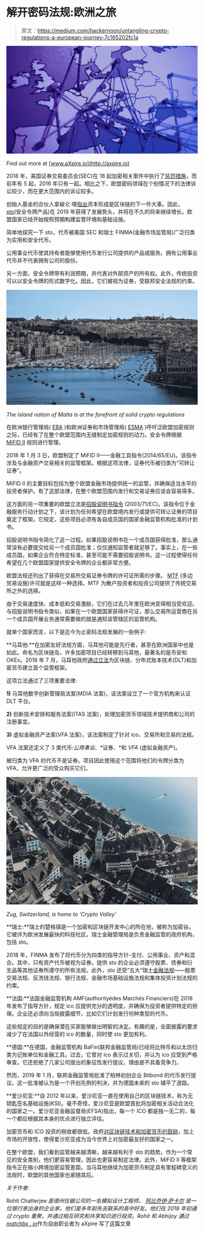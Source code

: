 # 解开密码法规:欧洲之旅

> 原文：<https://medium.com/hackernoon/untangling-crypto-regulations-a-european-journey-7c165202fc1a>

![](img/b81a57b01b9b22c2634ccece9567b4e4.png)

Find out more at [www.aXpire.io](http://axpire.io)

2018 年，美国证券交易委员会(SEC)在 18 起加密相关案件中执行了[惩罚措施](https://www.sec.gov/spotlight/cybersecurity-enforcement-actions)，而前年有 5 起，2016 年只有一起。相比之下，欧盟密码领域在个别情况下的法律诉讼较少，而在更大范围内的诉讼较多。

创始人基金的合伙人拿破仑·塔[指出](/harborhq/harbor-raises-28m-to-reengineer-private-securities-for-blockchains-bbc120bfabd3)资本形成是区块链的下一件大事。因此，[sto](https://cointelegraph.com/explained/what-is-an-sto-explained)(安全令牌产品)在 2019 年获得了发展势头，并将在不久的将来继续增长。欧盟国家已经开始按照预期构建监管环境和基础设施。

简单地探究一下 sto，代币被美国 SEC 和瑞士 FINMA(金融市场监管局)广泛归类为实用和安全代币。

公用事业代币使其持有者能够使用代币发行公司提供的产品或服务。拥有公用事业代币并不代表拥有公司的股份。

另一方面，安全令牌带有利润预期，并代表对外部资产的所有权。此外，传统投资可以以安全令牌的形式数字化。因此，它们被视为证券，受联邦安全法规的约束。

![](img/bef3b4b9e2c7ecc886dd84bb8ebd566e.png)

*The island nation of Malta is at the forefront of solid crypto regulations*

在欧洲银行管理局( [EBA](https://www.ft.com/content/cb03dd96-1378-11e9-a581-4ff78404524e) )和欧洲证券和市场管理局( [ESMA](https://www.esma.europa.eu/press-news/esma-news/crypto-assets-need-common-eu-wide-approach-ensure-investor-protection) )呼吁泛欧盟加密规则之际，已经有了在整个欧盟范围内无缝制定加密规则的动力。安全令牌根据 [MiFID II](https://kbassociates.ie/overview-mifid-ii/) 规则进行管理。

2018 年 1 月 3 日，欧盟制定了 MiFID II——金融工具指令(2014/65/EU)。该指令涉及与金融资产交易相关的监管框架。根据这项法律，证券代币被归类为“可转让证券”。

MiFID II 的主要目标包括为整个欧盟金融市场提供统一的监管，并确保适当水平的投资者保护。有了这部法律，在整个欧盟范围内发行和交易证券应该会容易得多。

这方面的另一项重要的欧盟立法是[招股说明书指令](https://uk.practicallaw.thomsonreuters.com/8-200-9274?transitionType=Default&contextData=(sc.Default)&firstPage=true&comp=pluk&bhcp=1) (2003/71/EC)。该指令位于金融服务行动计划之下，该计划为任何希望在欧盟境内发行或提供可转让证券的项目奠定了框架。它规定，这些项目必须有各自成员国的国家金融监管机构批准的计划书。

招股说明书指令简化了这一过程。如果招股说明书在一个成员国获得批准，那么通常没有必要提交给另一个成员国批准；仅仅通知监管者就足够了。事实上，在一些成员国，如果企业符合特定标准，甚至可能不需要招股说明书。这一过程使得任何希望在几个欧盟国家提供安全令牌的企业都非常方便。

欧盟法规还列出了获得在交易所交易证券令牌的许可证所需的步骤。 [MTF](https://www.investopedia.com/terms/m/multilateral_trading_facility.asp) (多边贸易设施)许可就是这样一种选择。MTF 为散户投资者和投资公司提供了传统交易所之外的选择。

由于交易速度快、成本低和交易激励，它们在过去几年里在欧洲变得相当受欢迎。与招股说明书指令类似，如果在一个欧盟国家获得许可证，那么交易所运营商在另一个成员国开展业务通常需要做的就是通知该管辖区的监管机构。

就单个国家而言，以下是迄今为止密码法规发展的一些例子:

**马耳他:**在加密友好法规方面，马耳他可能是先行者，甚至在欧洲国家中也是如此。命名为区块链岛，许多加密项目已经转移到马耳他，最著名的是币安和 OKEx。2018 年 7 月，马耳他政府[通过立法](https://www.forbes.com/sites/rachelwolfson/2018/07/05/maltese-parliament-passes-laws-that-set-regulatory-framework-for-blockchain-cryptocurrency-and-dlt/#1dc4eb49ed2f)为区块链、分布式账本技术(DLT)和加密货币建立首个监管框架。

这项立法通过了三项重要法律:

**1)** 马耳他数字创新管理局法案(MDIA 法案)，该法案设立了一个官方机构来认证 DLT 平台。

**2)** 创新技术安排和服务法案(ITAS 法案)，处理加密货币领域技术提供商和公司的注册事宜。

**3)** 虚拟金融资产法案(VFA 法案)，该法案制定了针对 ico、交易所和交易的法规。

VFA 法案还定义了 3 类代币:*公用事业*、*证券、*和 *VFA* (虚拟金融资产)。

被归类为 VFA 的代币不是证券。项目因此使用这个范围将他们的令牌分类为 VFA，允许更广泛的受众购买它们。

![](img/2dff6b1a5775b00b514d69d3a4b4f156.png)

*Zug, Switzerland, is home to ‘Crypto Valley’*

**瑞士:**瑞士的楚格镇是一个加密和区块链开发中心的所在地，被称为加密谷。它被评为欧洲发展最快的科技社区。瑞士金融管理局是负责金融监管的政府机构，包括 sto。

2018 年，FINMA 发布了将代币分为四类的指导方针-支付、公用事业、资产和混合。其中，只有资产代币被视为证券。提供 sto 的企业必须遵守股票、债券和衍生品等其他证券所遵守的所有法规。此外，sto 还受“五大”瑞士[金融法规](/mme-legal/securities-token-offerings-stos-in-switzerland-3ad2e6ec5718)——股票交易法规、反洗钱法规、银行法规、金融市场基础设施法规和集体投资计划法规的约束。

**法国:**法国金融监管机构 AMF(authorityédes Marchés Financiers)在 2018 年发布了指导方针，规定 ico 应提供充分的透明度，并确保为投资者提供特定的担保。企业还必须向当局披露细节，比如它们计划发行何种类型的代币。

这些规定的目的是确保潜在买家能够做出明智的决定。有趣的是，全面披露的要求减少了在法国以外经营的 ico 的数量，同时使 sto 更加有利。

**德国:**在德国，金融监管机构 BaFin(联邦金融监管局)已经将比特币和以太坊归类为记账单位和金融工具。过去，它曾对 ico 表示过关切，并认为 ico 应受到严格审查。它还拒绝了几家公司提出的象征性发行提议，理由是不具备竞争力。

然而，2019 年 1 月，联邦金融监管局批准了柏林初创企业 Bitbond 的代币发行提议。这一批准被认为是一个开创先例的判决，并为德国未来的 sto 铺平了道路。

**爱沙尼亚:**自 2012 年以来，爱沙尼亚一直在使用自己的区块链技术，称为无钥匙签名基础设施(KSI)。毫不奇怪，爱沙尼亚是欧盟首批将加密相关活动合法化的国家之一。爱沙尼亚金融监督局(EFSA)指出，每一个 ICO 都是独一无二的，每一个都应根据其本身的优点进行独立评估。

加密货币和 ICO 投资的税收都很低。政府[对区块链技术和加密货币的鼓励](https://news.bitcoin.com/estonia-issues-over-900-licenses-to-cryptocurrency-businesses/)，加上市场的开放性，使得爱沙尼亚成为当今世界上对加密最友好的国家之一。

在整个欧盟，我们看到监管越来越清晰，越来越有利于 sto 的趋势。作为一个常见的安全类别，他们更容易管理，因此也更容易制定法律。此外，MiFID II 等框架指令正在缩小跨境加密监管差距。当马耳他继续为加密货币制定具有里程碑意义的法规时，欧盟的其他国家也紧随其后。

*关于作者:*

Rohit Chatterjee *是德州仪器公司的一名模拟设计工程师。* [*阿比乔伊·萨卡尔*](/@SarkarAbhijoy) *是一位银行家出身的企业家。他们是多年前失去联系的高中好友。他们在 2018 年初通过 crypto 重聚，并通过相互研究和共享知识进行投资。Rohit 和 Abhijoy 通过*[*matchbx . io*](http://matchbx.io)作为自由职业者为 aXpire 写了这篇文章